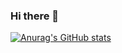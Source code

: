 ### Hi there 👋

[![Anurag's GitHub stats](https://github-readme-stats.vercel.app/api?username=tomasort&count_private=true&show_icons=true&theme=radical)](https://github.com/anuraghazra/github-readme-stats)


<!--
**tomasort/tomasort** is a ✨ _special_ ✨ repository because its `README.md` (this file) appears on your GitHub profile.

Here are some ideas to get you started:

- 🔭 I’m currently working on ...
- 🌱 I’m currently learning ...
- 👯 I’m looking to collaborate on ...
- 🤔 I’m looking for help with ...
- 💬 Ask me about ...
- 📫 How to reach me: ...
- 😄 Pronouns: ...
- ⚡ Fun fact: ...
-->
